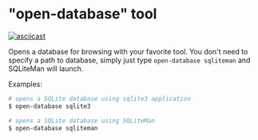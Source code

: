 "open-database" tool
====================

[![asciicast](https://asciinema.org/a/9voyj8zru6jy3ti4sksdguxxs.png)](https://asciinema.org/a/9voyj8zru6jy3ti4sksdguxxs)

Opens a database for browsing with your favorite tool.
You don't need to specify a path to database, simply just type `open-database sqliteman` and SQLiteMan will launch.

Examples:

```bash
# opens a SQLite database using sqlite3 application
$ open-database sqlite3

# opens a SQLite database using SQLiteMan
$ open-database sqliteman
```